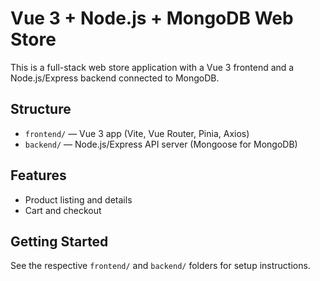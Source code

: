 # Vue 3 + Node.js + MongoDB Web Store

This is a full-stack web store application with a Vue 3 frontend and a Node.js/Express backend connected to MongoDB.

## Structure

- `frontend/` — Vue 3 app (Vite, Vue Router, Pinia, Axios)
- `backend/` — Node.js/Express API server (Mongoose for MongoDB)

## Features

- Product listing and details
- Cart and checkout

## Getting Started

See the respective `frontend/` and `backend/` folders for setup instructions.
